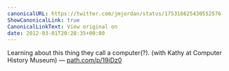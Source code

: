 ```yaml
---
canonicalURL: https://twitter.com/jmjordan/status/175316625430552576
ShowCanonicalLink: true
CanonicalLinkText: View original on
date: 2012-03-01T20:28:35+00:00
---
```

Learning about this thing they call a computer(?). (with Kathy at Computer History Museum) — [path.com/p/19iDz0](http://path.com/p/19iDz0)